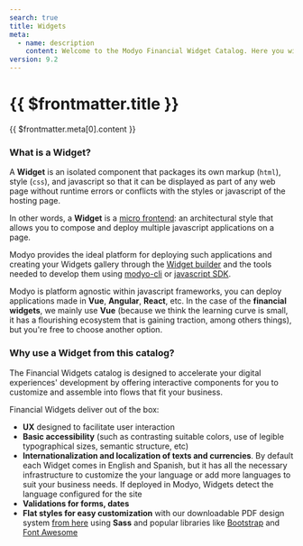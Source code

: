 ```yaml
---
search: true
title: Widgets
meta:
  - name: description
    content: Welcome to the Modyo Financial Widget Catalog. Here you will find a complete reference to all the financial experiences that Modyo provides as part of this product, from the installation and development in your local environment, to the description of the interfaces, available parameters, and reference of the main features of each Widget.
version: 9.2
---
```


# {{ $frontmatter.title }}

{{ $frontmatter.meta[0].content }}

### What is a Widget?

A **Widget** is an isolated component that packages its own markup (`html`), style (`css`), and javascript so that it can be displayed as part of any web page without runtime errors or conflicts with the styles or javascript of the hosting page.

In other words, a **Widget** is a [micro frontend](https://martinfowler.com/articles/micro-frontends.html): an architectural style that allows you to compose and deploy multiple javascript applications on a page.

Modyo provides the ideal platform for deploying such applications and creating your Widgets gallery through the [Widget builder](https://docs.modyo.com/en/platform/channels/Widgets.html) and the tools needed to develop them using [modyo-cli](https://www.npmjs.com/package/@modyo/cli) or [javascript SDK](https://www.npmjs.com/package/@modyo/sdk).

Modyo is platform agnostic within javascript frameworks, you can deploy applications made in **Vue**, **Angular**, **React**, etc. In the case of the **financial widgets**, we mainly use **Vue** (because we think the learning curve is small, it has a flourishing ecosystem that is gaining traction, among others things), but you're free to choose another option.


### Why use a Widget from this catalog?

The Financial Widgets catalog is designed to accelerate your digital experiences' development by offering interactive components for you to customize and assemble into flows that fit your business.

Financial Widgets deliver out of the box:

- **UX** designed to facilitate user interaction
- **Basic accessibility** (such as contrasting suitable colors, use of legible typographical sizes, semantic structure, etc)
- **Internationalization and localization of texts and currencies**. By default each Widget comes in English and Spanish, but it has all the necessary infrastructure to customize the your language or add more languages to suit your business needs. If deployed in Modyo, Widgets detect the language configured for the site
- **Validations for forms, dates**
- **Flat styles for easy customization** with our downloadable PDF design system [from here](/assets/pdf/Widget_Modyo.pdf) using **Sass** and popular libraries like [Bootstrap](https://getbootstrap.com/) and [Font Awesome](https://github.com/FortAwesome/vue-fontawesome#using-brand-icons)